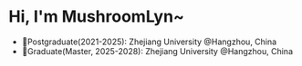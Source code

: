 # Hi, I'm MushroomLyn~

- :school:Postgraduate(2021-2025): Zhejiang University @Hangzhou, China
- :school:Graduate(Master, 2025-2028): Zhejiang University @Hangzhou, China
